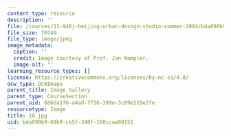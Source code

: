 ```yaml
---
content_type: resource
description: ''
file: /courses/11-946j-beijing-urban-design-studio-summer-2004/bda890b969b9cb5f340f160ccaa09151_10.jpg
file_size: 70749
file_type: image/jpeg
image_metadata:
  caption: ''
  credit: Image courtesy of Prof. Jan Wampler.
  image-alt: ''
learning_resource_types: []
license: https://creativecommons.org/licenses/by-nc-sa/4.0/
ocw_type: OCWImage
parent_title: Image Gallery
parent_type: CourseSection
parent_uid: 686da1f6-a4ad-7f56-399e-3c89e219e3fe
resourcetype: Image
title: 10.jpg
uid: bda890b9-69b9-cb5f-340f-160ccaa09151
---
```


